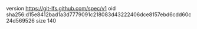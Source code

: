 version https://git-lfs.github.com/spec/v1
oid sha256:d15e8412bad1a3d7779091c218083d43222406dce8157ebd6cdd60c24d569526
size 140
